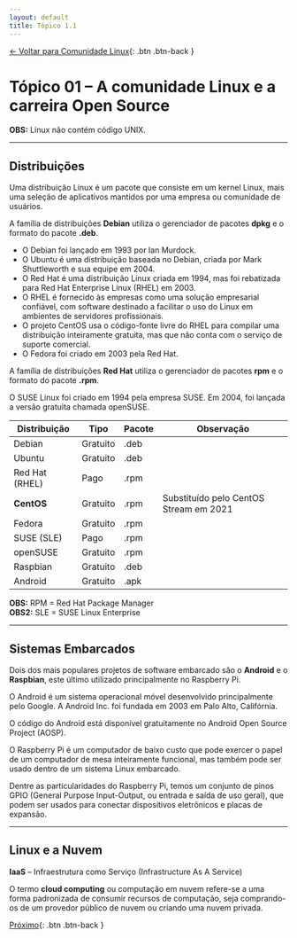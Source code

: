 ```yaml
---
layout: default 
title: Tópico 1.1
---
```


[← Voltar para Comunidade Linux](/linux-essentials/01-book-lpi/Topico-01-Comunidade-Linux/){: .btn .btn-back }
# Tópico 01 – A comunidade Linux e a carreira Open Source

**OBS:** Linux não contém código UNIX.

---

## Distribuições

Uma distribuição Linux é um pacote que consiste em um kernel Linux, mais uma seleção de aplicativos mantidos por uma empresa ou comunidade de usuários.

A família de distribuições **Debian** utiliza o gerenciador de pacotes **dpkg** e o formato do pacote **.deb**.

- O Debian foi lançado em 1993 por Ian Murdock.
- O Ubuntu é uma distribuição baseada no Debian, criada por Mark Shuttleworth e sua equipe em 2004.
- O Red Hat é uma distribuição Linux criada em 1994, mas foi rebatizada para Red Hat Enterprise Linux (RHEL) em 2003.
- O RHEL é fornecido às empresas como uma solução empresarial confiável, com software destinado a facilitar o uso do Linux em ambientes de servidores profissionais.
- O projeto CentOS usa o código-fonte livre do RHEL para compilar uma distribuição inteiramente gratuita, mas que não conta com o serviço de suporte comercial.
- O Fedora foi criado em 2003 pela Red Hat.

A família de distribuições **Red Hat** utiliza o gerenciador de pacotes **rpm** e o formato do pacote **.rpm**.

O SUSE Linux foi criado em 1994 pela empresa SUSE. Em 2004, foi lançada a versão gratuita chamada openSUSE.

| Distribuição     | Tipo     | Pacote | Observação                              |
|------------------|----------|--------|----------------------------------------|
| Debian           | Gratuito | .deb   |                                        |
| Ubuntu           | Gratuito | .deb   |                                        |
| Red Hat (RHEL)   | Pago     | .rpm   |                                        |
| **CentOS**       | Gratuito | .rpm   | Substituído pelo CentOS Stream em 2021 |
| Fedora           | Gratuito | .rpm   |                                        |
| SUSE (SLE)       | Pago     | .rpm   |                                        |
| openSUSE         | Gratuito | .rpm   |                                        |
| Raspbian         | Gratuito | .deb   |                                        |
| Android          | Gratuito | .apk   |                                        |

**OBS:** RPM = Red Hat Package Manager  
**OBS2:** SLE = SUSE Linux Enterprise

---

## Sistemas Embarcados

Dois dos mais populares projetos de software embarcado são o **Android** e o **Raspbian**, este último utilizado principalmente no Raspberry Pi.

O Android é um sistema operacional móvel desenvolvido principalmente pelo Google. A Android Inc. foi fundada em 2003 em Palo Alto, Califórnia.

O código do Android está disponível gratuitamente no Android Open Source Project (AOSP).

O Raspberry Pi é um computador de baixo custo que pode exercer o papel de um computador de mesa inteiramente funcional, mas também pode ser usado dentro de um sistema Linux embarcado.

Dentre as particularidades do Raspberry Pi, temos um conjunto de pinos GPIO (General Purpose Input-Output, ou entrada e saída de uso geral), que podem ser usados para conectar dispositivos eletrônicos e placas de expansão.

---

## Linux e a Nuvem

**IaaS** – Infraestrutura como Serviço (Infrastructure As A Service)

O termo **cloud computing** ou computação em nuvem refere-se a uma forma padronizada de consumir recursos de computação, seja comprando-os de um provedor público de nuvem ou criando uma nuvem privada.


[Próximo](/linux-essentials/01-book-lpi/Topico-01-Comunidade-Linux/1.2-PrincipaisAplicacoesOpenSource){: .btn .btn-back }
